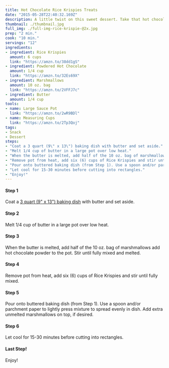 ```yaml
---
title: Hot Chocolate Rice Krispies Treats
date: "2015-05-28T22:40:32.169Z"
description: A little twist on this sweet dessert. Take that hot chocolate powder out of the pantry and into these Rice Krispies Treats.
thumbnail: ./thumbnail.jpg
full_img: ./full-img-rice-krispie-@2x.jpg
prep: "2 min."
cook: "10 min."
servings: "12"
ingredients:
- ingredient: Rice Krispies
  amount: 6 cups
  link: "https://amzn.to/38dd1gS"
- ingredient: Powdered Hot Chocolate
  amount: 1/4 cup
  link: "https://amzn.to/32Es69X"
- ingredient: Marshmallows
  amount: 10 oz. bag
  link: "https://amzn.to/2VFFJ7c"
- ingredient: Butter
  amount: 1/4 cup 
tools:
- name: Large Sauce Pot
  link: "https://amzn.to/2wR9BDl"
- name: Measuring Cups
  link: "https://amzn.to/2Tp3Qoj"
tags:
- Snack
- Dessert
steps:
- "Coat a 3 quart (9\" x 13\") baking dish with butter and set aside."
- "Melt 1/4 cup of butter in a large pot over low heat."
- "When the butter is melted, add half of the 10 oz. bag of marshmallows add hot chocolate powder to the pot. Stir until fully mixed and melted."
- "Remove pot from heat, add six (6) cups of Rice Krispies and stir until fully mixed."
- "Pour onto buttered baking dish (from Step 1). Use a spoon and/or parchment paper to lightly press mixture to spread evenly in dish. Add extra unmelted marshmallows on top, if desired."
- "Let cool for 15-30 minutes before cutting into rectangles."
- "Enjoy!"
---
```


#### Step 1

Coat a [3 quart (9" x 13") baking dish](https://amzn.to/2VFFVTY) with butter and set aside.

#### Step 2

Melt 1/4 cup of butter in a large pot over low heat.

#### Step 3

When the butter is melted, add half of the 10 oz. bag of marshmallows add hot chocolate powder to the pot. Stir until fully mixed and melted.

#### Step 4

Remove pot from heat, add six (6) cups of Rice Krispies and stir until fully mixed.

#### Step 5

Pour onto buttered baking dish (from Step 1). Use a spoon and/or parchment paper to lightly press mixture to spread evenly in dish. Add extra unmelted marshmallows on top, if desired.

#### Step 6

Let cool for 15-30 minutes before cutting into rectangles.

#### Last Step!

Enjoy!
